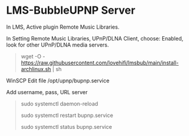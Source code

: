 # LMS-BubbleUPNP Server
In LMS, Active plugin Remote Music Libraries.

In Setting Remote Music Libraries, UPnP/DLNA Client, choose: Enabled, look for other UPnP/DLNA media servers.

> 
> wget -O - https://raw.githubusercontent.com/lovehifi/lmsbub/main/install-archlinux.sh | sh
>
WinSCP Edit file /opt/upnp/bupnp.service

Add username, pass, URL server

>
> sudo systemctl daemon-reload
>
> sudo systemctl restart bupnp.service
>
> sudo systemctl status bupnp.service
>
